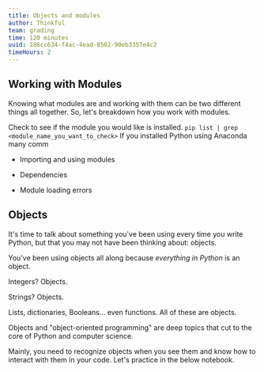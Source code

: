 ```yaml
---
title: Objects and modules
author: Thinkful
team: grading
time: 120 minutes
uuid: 186cc634-f4ac-4ead-8502-90eb3357e4c2
timeHours: 2
---
```

## Working with Modules
Knowing what modules are and working with them can be two different things all together. So, let's breakdown how you work with modules. 

Check to see if the module you would like is installed. `
pip list | grep <module_name_you_want_to_check>
` If you installed Python using Anaconda many comm

-   Importing and using modules
 

-   Dependencies
    
-   Module loading errors

## Objects
It's time to talk about something you've been using every time you write Python, but that you may not have been thinking about: objects.

You've been using objects all along because _everything in Python_ is an object. 

Integers? Objects. 

Strings? Objects. 

Lists, dictionaries, Booleans... even functions. All of these are objects.

Objects and "object-oriented programming" are deep topics that cut to the core of Python and computer science. 

Mainly, you need to recognize objects when you see them and know how to interact with them in your code. Let's practice in the below notebook.

<jupyter notebook-name="working_with_objects_modules_libraries" course-code="DSBC"></jupyter>
<!--stackedit_data:
eyJoaXN0b3J5IjpbMjAxNzExMjUwNV19
-->
